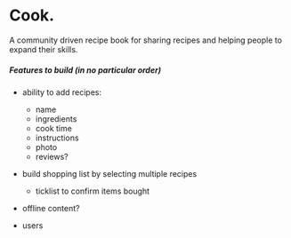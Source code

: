 # Cook.

A community driven recipe book for sharing recipes and helping people to expand their skills.

##### Features to build (in no particular order)

- ability to add recipes:
  - name
  - ingredients
  - cook time
  - instructions
  - photo
  - reviews?

- build shopping list by selecting multiple recipes
  - ticklist to confirm items bought

- offline content?
- users
